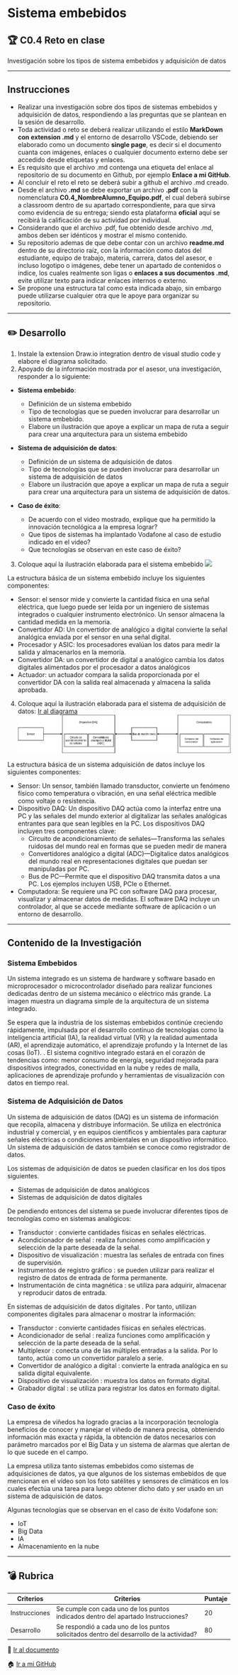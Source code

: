 # Sistema embebidos

## :trophy: C0.4 Reto en clase
Investigación sobre los tipos de sistema embebidos y adquisición de datos

___

## Instrucciones

* Realizar una investigación sobre dos tipos de sistemas embebidos y adquisición de datos, respondiendo a las preguntas que se plantean en la sesión de desarrollo.
* Toda actividad o reto se deberá realizar utilizando el estilo **MarkDown con extension .md** y el entorno de desarrollo VSCode, debiendo ser elaborado como un documento **single page**, es decir si el documento cuanta con imágenes, enlaces o cualquier documento externo debe ser accedido desde etiquetas y enlaces.
* Es requisito que el archivo .md contenga una etiqueta del enlace al repositorio de su documento en Github, por ejemplo **Enlace a mi GitHub**.
* Al concluir el reto el reto se deberá subir a github el archivo .md creado.
* Desde el archivo **.md** se debe exportar un archivo **.pdf** con la nomenclatura **C0.4_NombreAlumno_Equipo.pdf**, el cual deberá subirse a classroom dentro de su apartado correspondiente, para que sirva como evidencia de su entrega; siendo esta plataforma **oficial** aquí se recibirá la calificación de su actividad por individual.
* Considerando que el archivo .pdf, fue obtenido desde archivo .md, ambos deben ser idénticos y mostrar el mismo contenido.
* Su repositorio ademas de que debe contar con un archivo **readme.md** dentro de su directorio raíz, con la información como datos del estudiante, equipo de trabajo, materia, carrera, datos del asesor, e incluso logotipo o imágenes, debe tener un apartado de contenidos o indice, los cuales realmente son ligas o **enlaces a sus documentos .md**, evite utilizar texto para indicar enlaces internos o externo.
* Se propone una estructura tal como esta indicada abajo, sin embargo puede utilizarse cualquier otra
que le apoye para organizar su repositorio.

___

## :pencil2: Desarrollo
1. Instale la extension Draw.io integration dentro de visual studio code y elabore el diagrama solicitado.
2. Apoyado de la información mostrada por el asesor, una investigación, responder a lo siguiente:

* **Sistema embebido**:
    * Definición de un sistema embebido
    * Tipo de tecnologías que se pueden involucrar para desarrollar un sistema embebido.
    * Elabore un ilustración que apoye a explicar un mapa de ruta a seguir para crear una arquitectura para un sistema embebido

* **Sistema de adquisición de datos**:
    * Definición de un sistema de adquisición de datos
    * Tipo de tecnologías que se pueden involucrar para desarrollar un sistema de adquisición de datos
    * Elabore un ilustración que apoye a explicar un mapa de ruta a seguir para crear una arquitectura para un sistema de adquisición de datos.
  
* **Caso de éxito**:
    * De acuerdo con el video mostrado, explique que ha permitido la innovación tecnológica a la empresa lograr?
    * Que tipos de sistemas ha implantado Vodafone al caso de estudio indicado en el video?
    * Que tecnologías se observan en este caso de éxito?

3. Coloque aquí la ilustración elaborada para el sistema embebido
![](../img/ilustración%20-%20sistema%20embebido.jpg)

La estructura básica de un sistema embebido incluye los siguientes componentes:

* Sensor: el sensor mide y convierte la cantidad física en una señal eléctrica, que luego puede ser leída por un ingeniero de sistemas integrados o cualquier instrumento electrónico. Un sensor almacena la cantidad medida en la memoria.
* Convertidor AD: Un convertidor de analógico a digital convierte la señal analógica enviada por el sensor en una señal digital.
* Procesador y ASIC: los procesadores evalúan los datos para medir la salida y almacenarlos en la memoria.
* Convertidor DA: un convertidor de digital a analógico cambia los datos digitales alimentados por el procesador a datos analógicos
* Actuador: un actuador compara la salida proporcionada por el convertidor DA con la salida real almacenada y almacena la salida aprobada.

4. Coloque aquí la ilustración elaborada para el sistema de adquisición de datos: 
[Ir al diagrama] 
![](../img/ilustración%20-%20sistema%20de%20adquisición%20de%20datos.jpg)

[Ir al diagrama]: <#caso-de-éxito>
La estructura básica de un sistema adquisición de datos incluye los siguientes componentes:

* Sensor: Un sensor, también llamado transductor, convierte un fenómeno físico como temperatura o vibración, en una señal eléctrica medible como voltaje o resistencia.
* Dispositivo DAQ: Un dispositivo DAQ actúa como la interfaz entre una PC y las señales del mundo exterior al digitalizar las señales analógicas entrantes para que sean legibles en la PC. Los dispositivos DAQ incluyen tres componentes clave:
  *  Circuito de acondicionamiento de señales—Transforma las señales ruidosas del mundo real en formas que se pueden medir de manera  
  *  Convertidores analógico a digital (ADC)—Digitalice datos analógicos del mundo real en representaciones digitales que puedan ser manipuladas por PC.
  *  Bus de PC—Permite que el dispositivo DAQ transmita datos a una PC. Los ejemplos incluyen USB, PCIe o Ethernet.
* Computadora: Se requiere una PC con software DAQ para procesar, visualizar y almacenar datos de medidas. El software DAQ incluye un controlador, al que se accede mediante software de aplicación o un entorno de desarrollo. 
___

## Contenido de la Investigación

### Sistema Embebidos
Un sistema integrado es un sistema de hardware y software basado en microprocesador o microcontrolador diseñado para realizar funciones dedicadas dentro de un sistema mecánico o eléctrico más grande.
La imagen muestra un diagrama simple de la arquitectura de un sistema integrado.

Se espera que la industria de los sistemas embebidos continúe creciendo rápidamente, impulsada por el desarrollo continuo de tecnologías como la inteligencia artificial (IA), la realidad virtual (VR) y la realidad aumentada (AR), el aprendizaje automático, el aprendizaje profundo y la Internet de las cosas (IoT). . El sistema cognitivo integrado estará en el corazón de tendencias como: menor consumo de energía, seguridad mejorada para dispositivos integrados, conectividad en la nube y redes de malla, aplicaciones de aprendizaje profundo y herramientas de visualización con datos en tiempo real.

### Sistema de Adquisición de Datos
Un sistema de adquisición de datos (DAQ) es un sistema de información que recopila, almacena y distribuye información. Se utiliza en electrónica industrial y comercial, y en equipos científicos y ambientales para capturar señales eléctricas o condiciones ambientales en un dispositivo informático. Un sistema de adquisición de datos también se conoce como registrador de datos.

Los sistemas de adquisición de datos se pueden clasificar en los dos tipos siguientes.

* Sistemas de adquisición de datos analógicos
* Sistemas de adquisición de datos digitales

De pendiendo entonces del sistema se puede involucrar diferentes tipos de tecnologías como en sistemas analógicos:

* Transductor : convierte cantidades físicas en señales eléctricas.
* Acondicionador de señal : realiza funciones como amplificación y selección de la parte deseada de la señal.
* Dispositivo de visualización : muestra las señales de entrada con fines de supervisión.
* Instrumentos de registro gráfico : se pueden utilizar para realizar el registro de datos de entrada de forma permanente.
* Instrumentación de cinta magnética : se utiliza para adquirir, almacenar y reproducir datos de entrada.

En sistemas de adquisición de datos digitales . Por tanto, utilizan componentes digitales para almacenar o mostrar la información:

* Transductor : convierte cantidades físicas en señales eléctricas.
* Acondicionador de señal : realiza funciones como amplificación y selección de la parte deseada de la señal.
* Multiplexor : conecta una de las múltiples entradas a la salida. Por lo tanto, actúa como un convertidor paralelo a serie.
* Convertidor de analógico a digital : convierte la entrada analógica en su salida digital equivalente.
* Dispositivo de visualización : muestra los datos en formato digital.
* Grabador digital : se utiliza para registrar los datos en formato digital.

### Caso de éxito
La empresa de viñedos ha logrado gracias a la incorporación tecnología beneficios de conocer y manejar el viñedo de manera precisa, obteniendo información más exacta y rápida, la obtención de datos necesarios con parámetro marcados por el Big Data y un sistema de alarmas que alertan de lo que sucede en el campo.

La empresa utiliza tanto sistemas embebidos como sistemas de adquisiciones de datos, ya que algunos de los sistemas embebidos de que mencionan en el vídeo son los foto satélites y sensores de climáticos en los cuales efectúa una tarea para luego obtener dicho dato y ser usado en un sistema de adquisición de datos.


Algunas tecnologías que se observan en el caso de éxito Vodafone son: 
* IoT
* Big Data
* IA
* Almacenamiento en la nube

___

##  :bomb:  Rubrica

| Criterios | Criterios | Puntaje |
| ----------------- | ------------------------------ | ----------- |
|Instrucciones | Se cumple con cada uno de los puntos indicados dentro del apartado Instrucciones? | 20 |
| Desarrollo | Se respondió a cada uno de los puntos solicitados dentro del desarrollo de la actividad? | 80


:link: [Ir al documento](https://github.com/OrigenData/ITN-ADF-1702IF8A/blob/master/blog/C0.3_DiagramadeFlujo_ProcesoRUP.md)

:house: [Ir a mi GitHub](https://github.com/OrigenData/ITN-ADF-1702IF8A/blob/master/blog/C0.3_DiagramadeFlujo_ProcesoRUP.md)